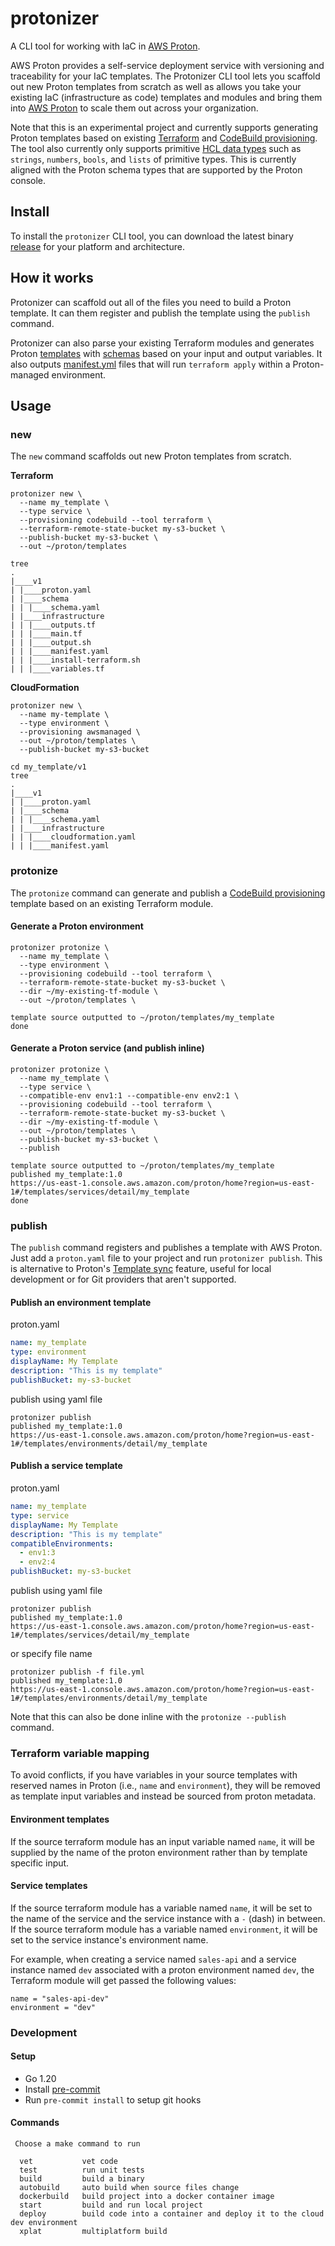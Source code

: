# protonizer

A CLI tool for working with IaC in [AWS Proton](https://aws.amazon.com/proton/).

AWS Proton provides a self-service deployment service with versioning and traceability for your IaC templates.  The Protonizer CLI tool lets you scaffold out new Proton templates from scratch as well as allows you take your existing IaC (infrastructure as code) templates and modules and bring them into [AWS Proton](https://aws.amazon.com/proton/) to scale them out across your organization.

Note that this is an experimental project and currently supports generating Proton templates based on existing [Terraform](https://www.terraform.io/) and [CodeBuild provisioning](https://docs.aws.amazon.com/proton/latest/userguide/ag-works-prov-methods.html).  The tool also currently only supports primitive [HCL data types](https://developer.hashicorp.com/terraform/language/expressions/types#types) such as `strings`, `numbers`, `bools`, and `lists` of primitive types. This is currently aligned with the Proton schema types that are supported by the Proton console.


## Install

To install the `protonizer` CLI tool, you can download the latest binary [release](https://github.com/awslabs/protonizer/releases) for your platform and architecture.


## How it works

Protonizer can scaffold out all of the files you need to build a Proton template.  It can them register and publish the template using the `publish` command.

Protonizer can also parse your existing Terraform modules and generates Proton [templates](https://docs.aws.amazon.com/proton/latest/userguide/ag-template-authoring.html) with [schemas](https://docs.aws.amazon.com/proton/latest/userguide/ag-schema.html) based on your input and output variables.  It also outputs [manifest.yml](https://docs.aws.amazon.com/proton/latest/userguide/ag-wrap-up.html) files that will run `terraform apply` within a Proton-managed environment.


## Usage

### new

The `new` command scaffolds out new Proton templates from scratch.

**Terraform**

```
protonizer new \
  --name my_template \
  --type service \
  --provisioning codebuild --tool terraform \
  --terraform-remote-state-bucket my-s3-bucket \
  --publish-bucket my-s3-bucket \
  --out ~/proton/templates
```

```
tree
.
|____v1
| |____proton.yaml
| |____schema
| | |____schema.yaml
| |____infrastructure
| | |____outputs.tf
| | |____main.tf
| | |____output.sh
| | |____manifest.yaml
| | |____install-terraform.sh
| | |____variables.tf
```

**CloudFormation**

```
protonizer new \
  --name my-template \
  --type environment \
  --provisioning awsmanaged \
  --out ~/proton/templates \
  --publish-bucket my-s3-bucket
```

```
cd my_template/v1
tree
.
|____v1
| |____proton.yaml
| |____schema
| | |____schema.yaml
| |____infrastructure
| | |____cloudformation.yaml
| | |____manifest.yaml
```


### protonize

The `protonize` command can generate and publish a [CodeBuild provisioning](https://docs.aws.amazon.com/proton/latest/userguide/ag-works-prov-methods.html) template based on an existing Terraform module.

#### Generate a Proton environment

```
protonizer protonize \
  --name my_template \
  --type environment \
  --provisioning codebuild --tool terraform \
  --terraform-remote-state-bucket my-s3-bucket \
  --dir ~/my-existing-tf-module \
  --out ~/proton/templates \

template source outputted to ~/proton/templates/my_template
done
```

#### Generate a Proton service (and publish inline)

```
protonizer protonize \
  --name my_template \
  --type service \
  --compatible-env env1:1 --compatible-env env2:1 \
  --provisioning codebuild --tool terraform \
  --terraform-remote-state-bucket my-s3-bucket \
  --dir ~/my-existing-tf-module \
  --out ~/proton/templates \
  --publish-bucket my-s3-bucket \
  --publish

template source outputted to ~/proton/templates/my_template
published my_template:1.0
https://us-east-1.console.aws.amazon.com/proton/home?region=us-east-1#/templates/services/detail/my_template
done
```

### publish

The `publish` command registers and publishes a template with AWS Proton. Just add a `proton.yaml` file to your project and run `protonizer publish`. This is alternative to Proton's [Template sync](https://docs.aws.amazon.com/proton/latest/userguide/ag-template-sync-configs.html) feature, useful for local development or for Git providers that aren't supported.

#### Publish an environment template

proton.yaml

```yaml
name: my_template
type: environment
displayName: My Template
description: "This is my template"
publishBucket: my-s3-bucket
```

publish using yaml file

```
protonizer publish
published my_template:1.0
https://us-east-1.console.aws.amazon.com/proton/home?region=us-east-1#/templates/environments/detail/my_template
```

#### Publish a service template

proton.yaml

```yaml
name: my_template
type: service
displayName: My Template
description: "This is my template"
compatibleEnvironments:
  - env1:3
  - env2:4
publishBucket: my-s3-bucket
```

publish using yaml file

```
protonizer publish
published my_template:1.0
https://us-east-1.console.aws.amazon.com/proton/home?region=us-east-1#/templates/services/detail/my_template
```

or specify file name

```
protonizer publish -f file.yml
published my_template:1.0
https://us-east-1.console.aws.amazon.com/proton/home?region=us-east-1#/templates/environments/detail/my_template
```

Note that this can also be done inline with the `protonize --publish` command.


### Terraform variable mapping

To avoid conflicts, if you have variables in your source templates with reserved names in Proton (i.e., `name` and `environment`), they will be removed as template input variables and instead be sourced from proton metadata.


#### Environment templates

If the source terraform module has an input variable named `name`, it will be supplied by the name of the proton environment rather than by template specific input.


#### Service templates

If the source terraform module has a variable named `name`, it will be set to the name of the service and the service instance with a `-` (dash) in between.  If the source terraform module has a variable named `environment`, it will be set to the service instance's environment name.

For example, when creating a service named `sales-api` and a service instance named `dev` associated with a proton environment named `dev`, the Terraform module will get passed the following values:

```hcl
name = "sales-api-dev"
environment = "dev"
```


### Development

#### Setup

- Go 1.20
- Install [pre-commit](https://pre-commit.com/)
- Run `pre-commit install` to setup git hooks

#### Commands

```
 Choose a make command to run

  vet           vet code
  test          run unit tests
  build         build a binary
  autobuild     auto build when source files change
  dockerbuild   build project into a docker container image
  start         build and run local project
  deploy        build code into a container and deploy it to the cloud dev environment
  xplat         multiplatform build
```
